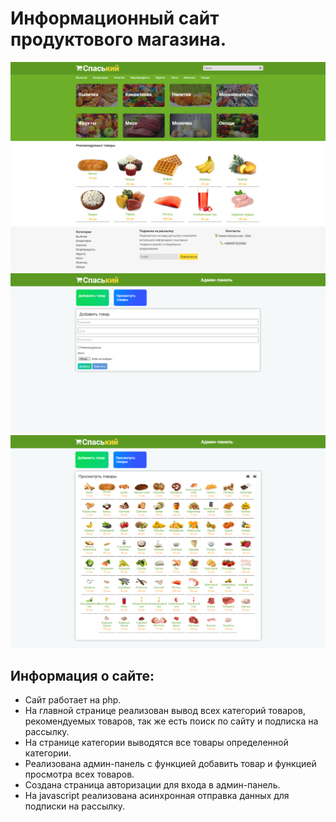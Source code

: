 # Информационный сайт продуктового магазина.
![food market](https://github.com/Kybbot/food-market/blob/master/screenshots/1.png?raw=true)
![food market](https://github.com/Kybbot/food-market/blob/master/screenshots/4.png?raw=true)
![food market](https://github.com/Kybbot/food-market/blob/master/screenshots/5.png?raw=true)
## Информация о сайте:
<ul>
	<li>Сайт работает на php.</li>
	<li>На главной странице реализован вывод всех категорий товаров, рекомендуемых товаров, так же есть поиск по сайту и подписка на рассылку.</li>
	<li>На странице категории выводятся все товары определенной категории.</li>
	<li>Реализована админ-панель с функцией добавить товар и функцией просмотра всех товаров.</li>
	<li>Создана страница авторизации для входа в админ-панель.</li>
	<li>На javascript реализована асинхронная отправка данных для подписки на рассылку.</li>
</ul>
